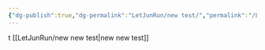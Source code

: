 ```yaml
---
{"dg-publish":true,"dg-permalink":"LetJunRun/new test/","permalink":"/LetJunRun/new test/","dgHomeLink":false,"dgPassFrontmatter":false}
---
```



t
[[LetJunRun/new new test|new new test]]